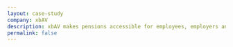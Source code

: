 ```yaml
---
layout: case-study
company: xbAV
description: xbAV makes pensions accessible for employees, employers and agents. They approached Mainmatter when they were looking for support releasing a number of critical features. Our technology experts joined xbAV’s internal team, increasing the available workforce while boosting their expertise.
permalink: false
---
```

